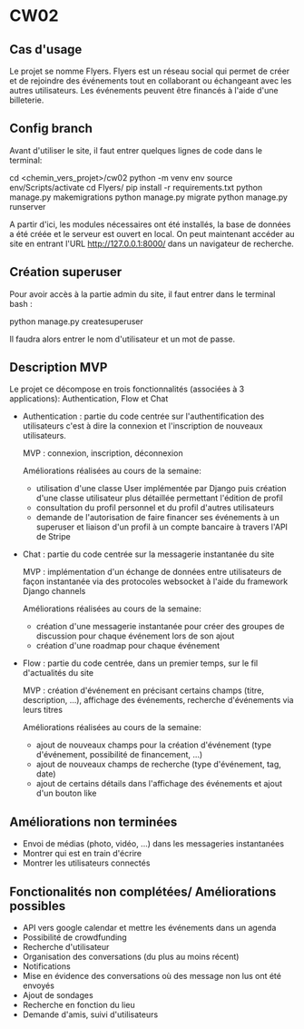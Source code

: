 # CW02

## Cas d'usage

Le projet se nomme Flyers. Flyers est un réseau social qui permet de créer et de rejoindre des événements tout en collaborant ou échangeant avec les autres utilisateurs. Les événements peuvent être financés à l'aide d'une billeterie.

## Config branch

Avant d'utiliser le site, il faut entrer quelques lignes de code dans le terminal:

cd <chemin_vers_projet>/cw02
python -m venv env
source env/Scripts/activate
cd Flyers/
pip install -r requirements.txt
python manage.py makemigrations
python manage.py migrate
python manage.py runserver

A partir d'ici, les modules nécessaires ont été installés, la base de données a été créée et le serveur est ouvert en local.
On peut maintenant accéder au site en entrant l'URL http://127.0.0.1:8000/ dans un navigateur de recherche.

## Création superuser

Pour avoir accès à la partie admin du site, il faut entrer dans le terminal bash :

python manage.py createsuperuser

Il faudra alors entrer le nom d'utilisateur et un mot de passe.

## Description MVP

Le projet ce décompose en trois fonctionnalités (associées à 3 applications): Authentication, Flow et Chat

- Authentication : partie du code centrée sur l'authentification des utilisateurs c'est à dire la connexion et l'inscription de nouveaux utilisateurs.

    MVP : connexion, inscription, déconnexion

    Améliorations réalisées au cours de la semaine:
    - utilisation d'une classe User implémentée par Django puis création d'une classe utilisateur plus détaillée permettant l'édition de profil
    - consultation du profil personnel et du profil d'autres utilisateurs
    - demande de l'autorisation de faire financer ses événements à un superuser et liaison d'un profil à un compte bancaire à travers l'API de Stripe

- Chat : partie du code centrée sur la messagerie instantanée du site

    MVP : implémentation d'un échange de données entre utilisateurs de façon instantanée via des protocoles websocket à l'aide du framework Django channels

    Améliorations réalisées au cours de la semaine:
    - création d'une messagerie instantanée pour créer des groupes de discussion pour chaque événement lors de son ajout
    - création d'une roadmap pour chaque événement

- Flow : partie du code centrée, dans un premier temps, sur le fil d'actualités du site 
    
    MVP : création d'événement en précisant certains champs (titre, description, ...), affichage des événements, recherche d'événements via leurs titres

    Améliorations réalisées au cours de la semaine:
    - ajout de nouveaux champs pour la création d'événement (type d'événement, possibilité de financement, ...)
    - ajout de nouveaux champs de recherche (type d'événement, tag, date)
    - ajout de certains détails dans l'affichage des événements et ajout d'un bouton like

## Améliorations non terminées

- Envoi de médias (photo, vidéo, ...) dans les messageries instantanées
- Montrer qui est en train d'écrire
- Montrer les utilisateurs connectés 

## Fonctionalités non complétées/ Améliorations possibles

- API vers google calendar et mettre les événements dans un agenda
- Possibilité de crowdfunding
- Recherche d'utilisateur
- Organisation des conversations (du plus au moins récent)
- Notifications 
- Mise en évidence des conversations où des message non lus ont été envoyés
- Ajout de sondages
- Recherche en fonction du lieu
- Demande d'amis, suivi d'utilisateurs
